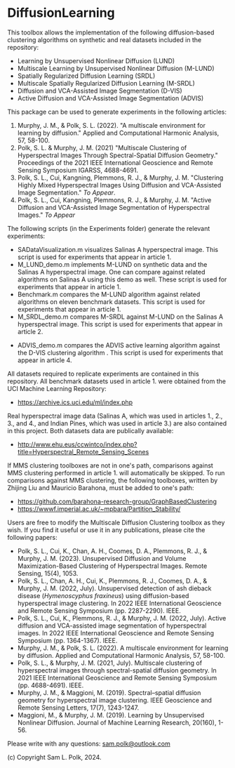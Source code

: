 # DiffusionLearning

This toolbox allows the implementation of the following diffusion-based clustering algorithms on synthetic and real datasets included in the repository:

- Learning by Unsupervised Nonlinear Diffusion (LUND)
- Multiscale Learning by Unsupervised Nonlinear Diffusion (M-LUND)
- Spatially Regularized Diffusion Learning (SRDL)
- Multiscale Spatially Regularized Diffusion Learning (M-SRDL)
- Diffusion and VCA-Assisted Image Segmentation (D-VIS)
- Active Diffusion and VCA-Assisted Image Segmentation (ADVIS)
    
This package can be used to generate experiments in the following articles:

1. Murphy, J. M., & Polk, S. L. (2022). "A multiscale environment for learning by diffusion." Applied and Computational Harmonic Analysis, 57, 58-100.
2. Polk, S. L. & Murphy, J. M. (2021) "Multiscale Clustering of Hyperspectral Images Through Spectral-Spatial Diffusion Geometry." Proceedings of the 2021 IEEE International Geoscience and Remote Sensing Symposium IGARSS, 4688-4691.
3. Polk, S. L., Cui, Kangning, Plemmons, R. J., & Murphy, J. M. "Clustering Highly Mixed Hyperspectral Images Using Diffusion and VCA-Assisted Image Segmentation." _To Appear_.
4. Polk, S. L., Cui, Kangning, Plemmons, R. J., & Murphy, J. M. "Active Diffusion and VCA-Assisted Image Segmentation of Hyperspectral Images." _To Appear_

The following scripts (in the Experiments folder) generate the relevant experiments:

- SADataVisualization.m visualizes Salinas A hyperspectral image. This script is used for experiments that appear in article 1.  
- M_LUND_demo.m implements M-LUND on synthetic data and the Salinas A hyperspectral image. One can compare against related algorithms on Salinas A using this demo as well. These script is used for experiments that appear in article 1.  
- Benchmark.m compares the M-LUND algorithm against related algorithms on eleven benchmark datasets. This script is used for experiments that appear in article 1.  
- M_SRDL_demo.m compares M-SRDL against M-LUND on the Salinas A hyperspectral image. This script is used for experiments that appear in article 2.  
<!-- - HSIDataVisualization.m visualizes the Salinas A, Indian Pines, and Jasper Ridge hyperspectral images. This script is used for experiments that appear in article 3.   -->
<!-- - D_VIS_demo.m compares the D-VIS algorithm against related hyperspectral image clustering algorithms. This script is used for experiments that appear in article 3.   -->
- ADVIS_demo.m compares the ADVIS active learning algorithm against the D-VIS clustering algorithm . This script is used for experiments that appear in article 4.

All datasets required to replicate experiments are contained in this repository. All benchmark datasets used in article 1. were obtained from the UCI Machine Learning Repository:

- https://archive.ics.uci.edu/ml/index.php

Real hyperspectral image data (Salinas A, which was used in articles 1., 2., 3., and 4., and Indian Pines, which was used in article 3.) are also contained in this project. Both datasets data are publically available:

- http://www.ehu.eus/ccwintco/index.php?title=Hyperspectral_Remote_Sensing_Scenes
    
If MMS clustering toolboxes are not in one's path, comparisons against MMS clustering performed in article 1. will automatically be skipped. To run comparisons against MMS clustering, the following toolboxes, written by Zhijing Liu and Mauricio Barahona, must be added to one's path:

- https://github.com/barahona-research-group/GraphBasedClustering
- https://wwwf.imperial.ac.uk/~mpbara/Partition_Stability/

Users are free to modify the Multiscale Diffusion Clustering toolbox as they wish. If you find it useful or use it in any publications, please cite the following papers:

- Polk, S. L., Cui, K., Chan, A. H., Coomes, D. A., Plemmons, R. J., & Murphy, J. M. (2023). Unsupervised Diffusion and Volume Maximization-Based Clustering of Hyperspectral Images. Remote Sensing, 15(4), 1053.
- Polk, S. L., Chan, A. H., Cui, K., Plemmons, R. J., Coomes, D. A., & Murphy, J. M. (2022, July). Unsupervised detection of ash dieback disease (_Hymenoscyphus fraxineus_) using diffusion-based hyperspectral image clustering. In 2022 IEEE International Geoscience and Remote Sensing Symposium (pp. 2287-2290). IEEE.
- Polk, S. L., Cui, K., Plemmons, R. J., & Murphy, J. M. (2022, July). Active diffusion and VCA-assisted image segmentation of hyperspectral images. In 2022 IEEE International Geoscience and Remote Sensing Symposium (pp. 1364-1367). IEEE.
- Murphy, J. M., & Polk, S. L. (2022). A multiscale environment for learning by diffusion. Applied and Computational Harmonic Analysis, 57, 58-100.
- Polk, S. L., & Murphy, J. M. (2021, July). Multiscale clustering of hyperspectral images through spectral-spatial diffusion geometry. In 2021 IEEE International Geoscience and Remote Sensing Symposium (pp. 4688-4691). IEEE.
- Murphy, J. M., & Maggioni, M. (2019). Spectral–spatial diffusion geometry for hyperspectral image clustering. IEEE Geoscience and Remote Sensing Letters, 17(7), 1243-1247.
- Maggioni, M., & Murphy, J. M. (2019). Learning by Unsupervised Nonlinear Diffusion. Journal of Machine Learning Research, 20(160), 1-56.

Please write with any questions: sam.polk@outlook.com

(c) Copyright Sam L. Polk, 2024.
